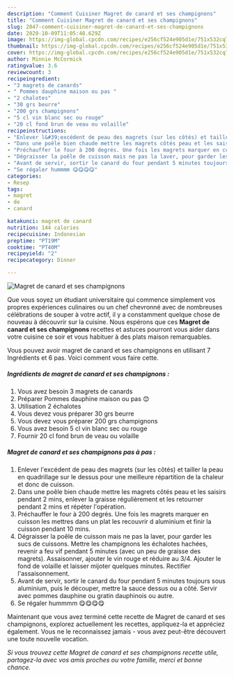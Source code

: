 ```yaml
---
description: "Comment Cuisiner Magret de canard et ses champignons"
title: "Comment Cuisiner Magret de canard et ses champignons"
slug: 2047-comment-cuisiner-magret-de-canard-et-ses-champignons
date: 2020-10-09T11:05:48.629Z
image: https://img-global.cpcdn.com/recipes/e256cf524e905d1e/751x532cq70/magret-de-canard-et-ses-champignons-photo-principale-de-la-recette.jpg
thumbnail: https://img-global.cpcdn.com/recipes/e256cf524e905d1e/751x532cq70/magret-de-canard-et-ses-champignons-photo-principale-de-la-recette.jpg
cover: https://img-global.cpcdn.com/recipes/e256cf524e905d1e/751x532cq70/magret-de-canard-et-ses-champignons-photo-principale-de-la-recette.jpg
author: Minnie McCormick
ratingvalue: 3.6
reviewcount: 3
recipeingredient:
- "3 magrets de canards"
- " Pommes dauphine maison ou pas "
- "2 chalotes"
- "30 grs beurre"
- "200 grs champignons"
- "5 cl vin blanc sec ou rouge"
- "20 cl fond brun de veau ou volaille"
recipeinstructions:
- "Enlever l&#39;excédent de peau des magrets (sur les côtés) et tailler la peau en quadrillage sur le dessus pour une meilleure répartition de la chaleur et donc de cuisson."
- "Dans une poêle bien chaude mettre les magrets côtés peau et les saisirs pendant 2 mins, enlever la graisse régulièrement et les retourner pendant 2 mins et répéter l&#39;opération."
- "Préchauffer le four à 200 degrés. Une fois les magrets marquer en cuisson les mettres dans un plat les recouvrir d aluminium et finir la cuisson pendant 10 mins."
- "Dégraisser la poêle de cuisson mais ne pas la laver, pour garder les sucs de cuissons. Mettre les champignons les échalotes hachées, revenir a feu vif pendant 5 minutes (avec un peu de graisse des magrets). Assaisonner, ajouter le vin rouge et réduire au 3/4. Ajouter le fond de volaille et laisser mijoter quelques minutes. Rectifier l&#39;assaisonnement."
- "Avant de servir, sortir le canard du four pendant 5 minutes toujours sous aluminium, puis le découper, mettre la sauce dessus ou a côté. Servir avec pommes dauphine ou gratin dauphinois ou autre."
- "Se régaler hummmm 😋😋😋😋"
categories:
- Resep
tags:
- magret
- de
- canard

katakunci: magret de canard 
nutrition: 144 calories
recipecuisine: Indonesian
preptime: "PT19M"
cooktime: "PT40M"
recipeyield: "2"
recipecategory: Dinner

---
```



![Magret de canard et ses champignons](https://img-global.cpcdn.com/recipes/e256cf524e905d1e/751x532cq70/magret-de-canard-et-ses-champignons-photo-principale-de-la-recette.jpg)

Que vous soyez un étudiant universitaire qui commence simplement vos propres expériences culinaires ou un chef chevronné avec de nombreuses célébrations de souper à votre actif, il y a constamment quelque chose de nouveau à découvrir sur la cuisine. Nous espérons que ces <strong> Magret de canard et ses champignons </strong> recettes et astuces pourront vous aider dans votre cuisine ce soir et vous habituer à des plats maison remarquables.

<!--inarticleads1-->

Vous pouvez avoir magret de canard et ses champignons en utilisant 7 Ingrédients et 6 pas. Voici comment vous faire cette.

##### Ingrédients de magret de canard et ses champignons :

1. Vous avez besoin 3 magrets de canards
1. Préparer  Pommes dauphine maison ou pas 😊
1. Utilisation 2 échalotes
1. Vous devez vous préparer 30 grs beurre
1. Vous devez vous préparer 200 grs champignons
1. Vous avez besoin 5 cl vin blanc sec ou rouge
1. Fournir 20 cl fond brun de veau ou volaille




<!--inarticleads2-->

##### Magret de canard et ses champignons pas à pas :

1. Enlever l&#39;excédent de peau des magrets (sur les côtés) et tailler la peau en quadrillage sur le dessus pour une meilleure répartition de la chaleur et donc de cuisson.
1. Dans une poêle bien chaude mettre les magrets côtés peau et les saisirs pendant 2 mins, enlever la graisse régulièrement et les retourner pendant 2 mins et répéter l&#39;opération.
1. Préchauffer le four à 200 degrés. Une fois les magrets marquer en cuisson les mettres dans un plat les recouvrir d aluminium et finir la cuisson pendant 10 mins.
1. Dégraisser la poêle de cuisson mais ne pas la laver, pour garder les sucs de cuissons. Mettre les champignons les échalotes hachées, revenir a feu vif pendant 5 minutes (avec un peu de graisse des magrets). Assaisonner, ajouter le vin rouge et réduire au 3/4. Ajouter le fond de volaille et laisser mijoter quelques minutes. Rectifier l&#39;assaisonnement.
1. Avant de servir, sortir le canard du four pendant 5 minutes toujours sous aluminium, puis le découper, mettre la sauce dessus ou a côté. Servir avec pommes dauphine ou gratin dauphinois ou autre.
1. Se régaler hummmm 😋😋😋😋




<!--inarticleads1-->

<p>
Maintenant que vous avez terminé cette recette de Magret de canard et ses champignons, explorez actuellement les recettes, appliquez-la et appréciez également. Vous ne le reconnaissez jamais - vous avez peut-être découvert une toute nouvelle vocation.
</p>

<p>
<i>Si vous trouvez cette Magret de canard et ses champignons recette utile, partagez-la avec vos amis proches ou votre famille, merci et bonne chance.</i>
</p>
